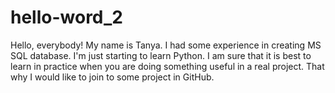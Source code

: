 # hello-word_2

Hello, everybody!
My name is Tanya. I had some experience in creating MS SQL database. I'm just starting to learn Python.
I am sure that it is best to learn in practice when you are doing something useful in a real project. 
That why I would like to join to some project in GitHub.
